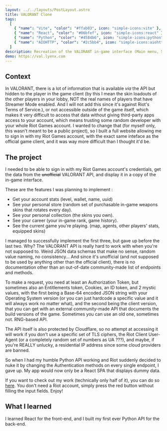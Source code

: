 ```yaml
---
layout: ../../layouts/PostLayout.astro
title: VALORANT Clone
tags:
  [
    { "name": "Vite", "color": "#ffab03", icon: "simple-icons:vite" },
    { "name": "React", "color": "#06bfef", icon: "simple-icons:react" },
    { "name": "Python", "color": "#4584b6", icon: "simple-icons:python" },
    { "name": "AIOHTTP", "color": "#2c5bb4", icon: "simple-icons:aiohttp" },
  ]
description: Recreation of the VALORANT in-game interface (Main menu, Store, Collection, Career)
demo: https://val.lyenx.com
---
```


## Context

In VALORANT, there is a lot of information that is available _via_ the API but hidden to the player in the game client (by this I mean the skin loadouts of the other players in your lobby, NOT the real names of players that have Streamer Mode enabled. And I will not add this since it's against Riot's Terms of Service.), or not accessible outside of the game itself, which makes it very difficult to access that data without giving third-party apps access to your account, which means trusting some random developer with your whole Riot Games account. I wanted to change that (for myself only, this wasn't meant to be a public project), so I built a full website allowing me to sign in with my Riot Games account, with the exact same inteface as the official game client, and it was way more difficult than I thought it'd be.

## The project

I needed to be able to sign in with my Riot Games account's credentials, get the data from the ~~unofficial~~ VALORANT API, and display it in a copy of the in-game interface.

These are the features I was planning to implement :

- Get your account stats (level, wallet, name, uuid)
- See your personal store (random set of purchasable in-game weapons skins that rotates every day).
- See your personal collection (the skins you own).
- See your career (your in-game rank, game history).
- See the current game you're playing. (map, agents, other players' stats, equipped skins)

I managed to successfully implement the first three, but gave up before the last two. Why? The VALORANT API is really hard to work with when you're not supposed to. Weird JSON data schemas that make no sense, random value naming, no consistency... And since it's unofficial (and not supposed to be used by anything other than the official client), there is no documentation other than an out-of-date community-made list of endpoints and methods.

To make a request, you need at least an Authorization Token, but sometimes also an Entitlements token, Cookies, an ID token, and 2 mystic values, with the first being a Base-64 encoded JSON string with your Operating System version (or you can just hardcode a specific value and it will always work no matter what), and the second being the client version, that you can get with an external community-made API that documents the build versions of the game. Sometimes you can use an old one, sometimes not. RNG-based API.

The API itself is also protected by Cloudflare, so no attempt at accessing it will work if you don't use a specific set of TLS ciphers, the Riot Client User-Agent (or a completely random set of numbers as UA ???), and maybe, if you're REALLY unlucky, a residential IP address since some cloud providers are banned.

So when I had my humble Python API working and Riot suddenly decided to nuke it by changing the Authentication methods on every single endpoint, I gave up. My app would now only be a React SPA that displays dummy data.

If you want to check out my work (technically only half of it), you can do so [here](https://val.lyenx.com). You don't need a Riot account, simply press the red button without filling the input fields. Enjoy!

## What I learned

I learned React for the front-end, and I built my first ever Python API for the back-end.
